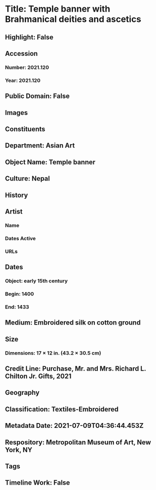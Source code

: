 # Title: Temple banner with Brahmanical deities and ascetics
## Highlight: False
## Accession
### Number: 2021.120
### Year: 2021.120
## Public Domain: False
## Images
## Constituents
## Department: Asian Art
## Object Name: Temple banner
## Culture: Nepal
## History
## Artist
### Name
### Dates Active
### URLs
## Dates
### Object: early 15th century
### Begin: 1400
### End: 1433
## Medium: Embroidered silk on cotton ground
## Size
### Dimensions: 17 × 12 in. (43.2 × 30.5 cm)
## Credit Line: Purchase, Mr. and Mrs. Richard L. Chilton Jr. Gifts, 2021
## Geography
## Classification: Textiles-Embroidered
## Metadata Date: 2021-07-09T04:36:44.453Z
## Respository: Metropolitan Museum of Art, New York, NY
## Tags
## Timeline Work: False